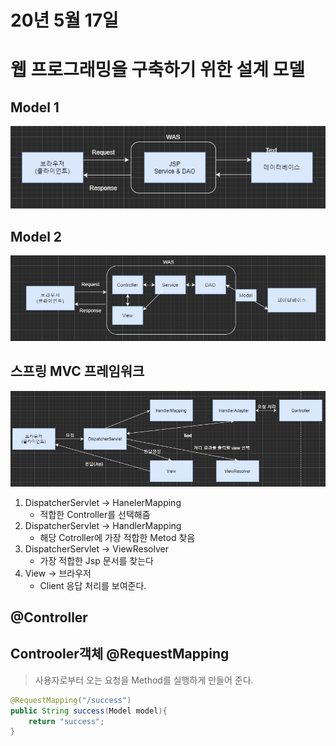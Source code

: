 # 20년 5월 17일

# 웹 프로그래밍을 구축하기 위한 설계 모델

## Model 1
![model1](/cloud_computing/img/model1.png)

## Model 2
![model2](/cloud_computing/img/model2.png)

## 스프링 MVC 프레임워크
![model3](/cloud_computing/img/model3.png)

1. DispatcherServlet -> HanelerMapping
    + 적합한 Controller를 선택해줌
2. DispatcherServlet -> HandlerMapping
    + 해당 Cotroller에 가장 적합한 Metod 찾음
3. DispatcherServlet -> ViewResolver
    + 가장 적합한 Jsp 문서를 찾는다
4. View -> 브라우저
    + Client 응답 처리를 보여준다.

## @Controller

## Controoler객체 @RequestMapping
> 사용자로부터 오는 요청을 Method를 실행하게 만들어 준다. 
```java
@RequestMapping("/success")
public String success(Model model){
    return "success";
}
```





